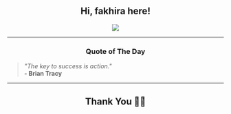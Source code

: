 <h2 align="center"> Hi, fakhira here!</h2>

<p align="center">
<a href="https://github.com/fakhiralkda" alt="github streak"><img src="https://dvst-streak.herokuapp.com/?user=fakhiralkda&theme=tokyonight&fire=DD472C"></a>
</p>

<hr>
<h3 align="center">Quote of The Day</h3>
<p align="center">
<blockquote>
<i>"The key to success is action."</i>
<br>
<b>- Brian Tracy</b>
</blockquote>
</p>


<hr>
<h2 align="center">Thank You 🙏🏼</h2>
